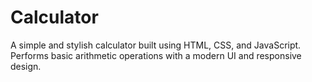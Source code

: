 # Calculator
A simple and stylish calculator built using HTML, CSS, and JavaScript.  Performs basic arithmetic operations with a modern UI and responsive design.
